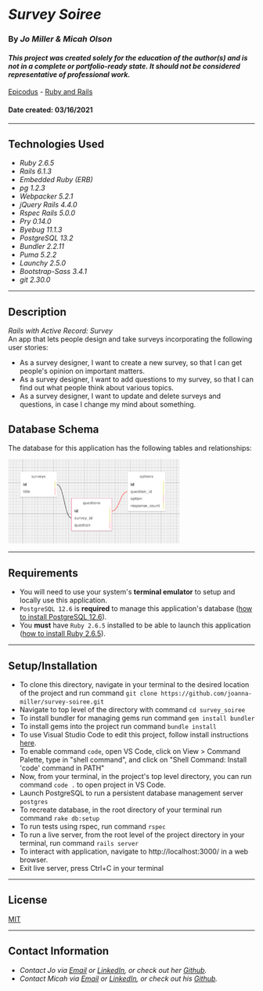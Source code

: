 # _Survey Soiree_

### By _**Jo Miller & Micah Olson**_

#### _This project was created solely for the education of the author(s) and is not in a complete or portfolio-ready state. It should not be considered representative of professional work._


[Epicodus](https://www.epicodus.com/) - [Ruby and Rails](https://www.learnhowtoprogram.com/ruby-and-rails/) <!-- - [Week 4](https://www.learnhowtoprogram.com/ruby-and-rails/ruby-database-basics/database-basics-independent-project) -->


#### Date created: 03/16/2021
---

## Technologies Used

* _Ruby 2.6.5_
* _Rails 6.1.3_
* _Embedded Ruby (ERB)_
* _pg 1.2.3_
* _Webpacker 5.2.1_
* _jQuery Rails 4.4.0_
* _Rspec Rails 5.0.0_
* _Pry 0.14.0_
* _Byebug 11.1.3_
* _PostgreSQL 13.2_
* _Bundler 2.2.11_
* _Puma 5.2.2_
* _Launchy 2.5.0_
* _Bootstrap-Sass 3.4.1_
* _git 2.30.0_
---

## Description

_Rails with Active Record: Survey_  
An app that lets people design and take surveys incorporating the following user stories:

* As a survey designer, I want to create a new survey, so that I can get people's opinion on important matters. 
* As a survey designer, I want to add questions to my survey, so that I can find out what people think about various topics.
* As a survey designer, I want to update and delete surveys and questions, in case I change my mind about something.  

## Database Schema
The database for this application has the following tables and relationships:
<div><img src="app/assets/images/survey_soiree.png" alt="Project Schema Visualization" width = 350 ></div>

---

## Requirements
* You will need to use your system's **terminal emulator** to setup and locally use this application.
* `PostgreSQL 12.6` is **required** to manage this application's database ([how to install PostgreSQL 12.6](https://www.learnhowtoprogram.com/ruby-and-rails/getting-started-with-ruby/installing-postgres)).
* You **must** have `Ruby 2.6.5` installed to be able to launch this application ([how to install Ruby 2.6.5](https://www.learnhowtoprogram.com/ruby-and-rails/getting-started-with-ruby/installing-ruby)).

---

## Setup/Installation

* To clone this directory, navigate in your terminal to the desired location of the project and run command `git clone https://github.com/joanna-miller/survey-soiree.git`
* Navigate to top level of the directory with command `cd survey_soiree`
* To install bundler for managing gems run command `gem install bundler`
* To install gems into the project run command `bundle install`
* To use Visual Studio Code to edit this project, follow install instructions [here](https://code.visualstudio.com/).
* To enable command `code`, open VS Code, click on View > Command Palette, type in "shell command", and click on "Shell Command: Install 'code' command in PATH"
* Now, from your terminal, in the project's top level directory, you can run command `code .` to open project in VS Code.
* Launch PostgreSQL to run a persistent database management server `postgres`
* To recreate database, in the root directory of your terminal run command `rake db:setup`
* To run tests using rspec, run command `rspec`
* To run a live server, from the root level of the project directory in your terminal, run command `rails server`
* To interact with application, navigate to http://localhost:3000/ in a web browser.
* Exit live server, press Ctrl+C in your terminal

---

## License

[MIT](LICENSE.txt)

---

## Contact Information

* _Contact Jo via [Email](mailto:joannadawnmiller@gmail.com) or [LinkedIn](https://www.linkedin.com/in/jomillerde/), or check out her [Github](https://github.com/joanna-miller)._
* _Contact Micah via [Email](mailto:micah.olson@protonmail.com) or [LinkedIn](https://www.linkedin.com/in/micah-lewis-olson/), or check out his [Github](https://github.com/MicahOlson)._
